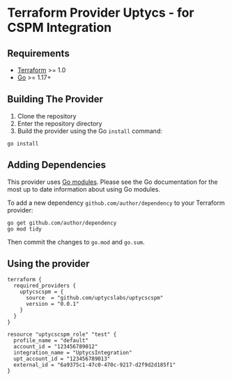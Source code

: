 # Terraform Provider Uptycs - for CSPM Integration

## Requirements

- [Terraform](https://www.terraform.io/downloads.html) >= 1.0
- [Go](https://golang.org/doc/install) >= 1.17+

## Building The Provider

1. Clone the repository
1. Enter the repository directory
1. Build the provider using the Go `install` command:

```shell
go install
```

## Adding Dependencies

This provider uses [Go modules](https://github.com/golang/go/wiki/Modules).
Please see the Go documentation for the most up to date information about using Go modules.

To add a new dependency `github.com/author/dependency` to your Terraform provider:

```shell
go get github.com/author/dependency
go mod tidy
```

Then commit the changes to `go.mod` and `go.sum`.

## Using the provider

```
terraform {
  required_providers {
    uptycscspm = {
      source  = "github.com/uptycslabs/uptycscspm"
      version = "0.0.1"
    }
  }
}

resource "uptycscspm_role" "test" {
  profile_name = "default"
  account_id = "123456789012"
  integration_name = "UptycsIntegration"
  upt_account_id = "123456789013"
  external_id = "6a9375c1-47c0-470c-9217-d2f9d2d185f1"
}
```